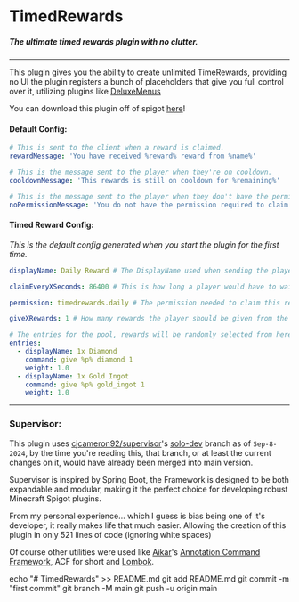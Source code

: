 # TimedRewards
##### The ultimate timed rewards plugin with no clutter.
---

This plugin gives you the ability to create unlimited TimeRewards, providing no UI the plugin registers a bunch of placeholders that give you full control over it, utilizing plugins like [DeluxeMenus](https://www.spigotmc.org/resources/deluxemenus.11734/) 

You can download this plugin off of spigot [here](https://www.spigotmc.org/resources/timed-rewards-%E2%9C%A8player-rewards.119467/)!

#### Default Config:
```yaml
# This is sent to the client when a reward is claimed.
rewardMessage: 'You have received %reward% reward from %name%' 

# This is the message sent to the player when they're on cooldown.
cooldownMessage: 'This rewards is still on cooldown for %remaining%'

# This is the message sent to the player when they don't have the permission needed to claim a reward.
noPermissionMessage: 'You do not have the permission required to claim this reward.'
```


#### Timed Reward Config:

_This is the default config generated when you start the plugin for the first time._

```yaml
displayName: Daily Reward # The DisplayName used when sending the players the `rewardMessage` 

claimEveryXSeconds: 86400 # This is how long a player would have to wait to claim again

permission: timedrewards.daily # The permission needed to claim this reward

giveXRewards: 1 # How many rewards the player should be given from the pool below

# The entries for the pool, rewards will be randomly selected from here utilizing a weight system.
entries:
  - displayName: 1x Diamond
    command: give %p% diamond 1
    weight: 1.0
  - displayName: 1x Gold Ingot
    command: give %p% gold_ingot 1
    weight: 1.0
```


---
### Supervisor:

This plugin uses [cjcameron92/supervisor](https://github.com/cjcameron92/supervisor)'s [solo-dev](https://github.com/cjcameron92/supervisor/tree/dev-solo) branch as of `Sep-8-2024`, by the time you're reading this, that branch, or at least the current changes on it, would have already been merged into main version.

Supervisor is inspired by Spring Boot, the Framework is designed to be both expandable and modular, making it the perfect choice for developing robust Minecraft Spigot plugins.

From my personal experience... which I guess is bias being one of it's developer, it really makes life that much easier. Allowing the creation of this plugin in only 521 lines of code (ignoring white spaces)

Of course other utilities were used like [Aikar](https://github.com/aikar)'s [Annotation Command Framework](https://github.com/aikar/commands), ACF for short and [Lombok](https://projectlombok.org/).



echo "# TimedRewards" >> README.md
git add README.md
git commit -m "first commit"
git branch -M main
git push -u origin main
